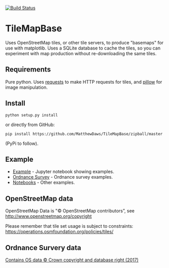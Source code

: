 [![Build Status](https://travis-ci.org/MatthewDaws/TileMapBase.svg?branch=master)](https://travis-ci.org/MatthewDaws/TileMapBase) 

# TileMapBase

Uses OpenStreetMap tiles, or other tile servers, to produce "basemaps" for use with matplotlib.  Uses a SQLite database to cache the tiles, so you can experiment with map production without re-downloading the same tiles.


## Requirements

Pure python.  Uses [requests](http://docs.python-requests.org/en/master/) to make HTTP requests for tiles, and [pillow](https://python-pillow.org/) for image manipulation.


## Install

    python setup.py install

or directly from GitHub:

    pip install https://github.com/MatthewDaws/TileMapBase/zipball/master

(PyPi to follow).


## Example

- [Example](notebooks/Example.ipynb) - Jupyter notebook showing examples.
- [Ordnance Survey](notebooks/Ordnance%20Survey.ipynb) - Ordnance survey examples.
- [Notebooks](notebooks) - Other examples.


## OpenStreetMap data

OpenStreetMap Data is "© OpenStreetMap contributors”, see http://www.openstreetmap.org/copyright

Please remember that tile set usage is subject to constraints: https://operations.osmfoundation.org/policies/tiles/

## Ordnance Survery data

[Contains OS data © Crown copyright and database right (2017)](http://www.nationalarchives.gov.uk/doc/open-government-licence/version/3/)
